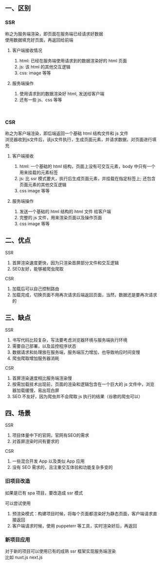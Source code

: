 ## 一、区别
### SSR
称之为服务端渲染，即页面在服务端已经请求好数据<br>
使用数据填充好页面，再返回给前端

1. 客户端接收情况
    1. html: 已经在服务端使用请求到的数据渲染好的 html 页面
    2. js:  该 html 的其他交互逻辑
    3. css: image 等等

2. 服务端操作
    1. 使用请求到的数据渲染好 html, 发送给客户端
    2. 还有一些 js、css 等等

<br>

### CSR
称之为客户端渲染，即后端返回一个基础 html 结构文件和 js 文件<br>
浏览器收到js文件后，该js文件执行，生成页面元素，并请求数据，对页面进行填充

1. 客户端接收
    1. html: 一个基础的 html 结构，页面上没有可交互元素，body 中只有一个用来挂载的元素标签
    2. js:  比 ssr 模式要大，执行后生成页面元素，并挂载在指定标签上; 还包含页面元素的其他交互逻辑
    3. css image 等等

2. 服务端操作
    1. 发送一个基础的 html 结构的 html 文件 给客户端
    2. 完整的 js 文件，用来渲染页面以及操作页面
    3. css image 等等

## 二、优点

SSR
1. 首屏渲染速度更快，因为只渲染首屏部分文件和交互逻辑
2. SEO友好，能够被爬虫爬取

CSR
1. 加载后可以自己控制路由
2. 加载完成，切换页面不用再次请求后端返回页面，当然，数据还是要再次请求的

## 三、缺点

SSR
1. 书写代码比较复杂，写法要考虑浏览器环境与服务端执行环境
2. 需要自己部署，以及监控程序状态
3. 数据请求和处理放在服务端，服务端压力增加，也导致响应时间变慢
4. 爬虫爬取增加服务器消耗


CSR
1. 首屏渲染速度相比服务端渲染慢
2. 按需加载技术出现前，页面的渲染和逻辑包含在一个巨大的 js 文件中，浏览器加载缓慢，易出现白屏
3. SEO 不友好，因为爬虫并不会爬取 js 执行的结果（谷歌的爬虫可以）


## 四、场景

SSR
1. 项目体量中下的官网，官网有SEO的需求
2. 对首屏渲染时间有要求的

CSR
1. 一些混合开发 App 以及类似 App 应用
2. 没有 SEO 需求的，且注重交互体验和功能复杂多变的


### 旧项目改造
如果是已有 spa 项目，要改造成 ssr 模式

可以尝试使用 
 1. 预渲染模式：构建项目时候，将每个页面都渲染好为静态页面，客户端请求直接返回
 2. 客户端请求时候，使用 puppeterr 等工具，实时渲染好后，再返回

### 新项目应用
对于新的项目可以使用已有的成熟 ssr 框架实现服务端渲染<br>
比如 nuxt.js next.js

